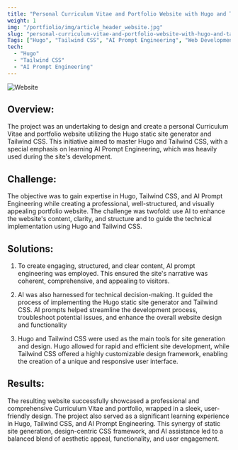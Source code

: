 ```yaml
---
title: "Personal Curriculum Vitae and Portfolio Website with Hugo and Tailwind CSS"
weight: 1
img: "/portfiolio/img/article_header_website.jpg"
slug: "personal-curriculum-vitae-and-portfolio-website-with-hugo-and-tailwind-css"
Tags: ["Hugo", "Tailwind CSS", "AI Prompt Engineering", "Web Development"]
tech:
  - "Hugo"
  - "Tailwind CSS"
  - "AI Prompt Engineering"
---
```

![Website](/portfiolio/img/article_header_website.jpg)
## Overview:

The project was an undertaking to design and create a personal Curriculum Vitae and portfolio website utilizing the Hugo static site generator and Tailwind CSS. This initiative aimed to master Hugo and Tailwind CSS, with a special emphasis on learning AI Prompt Engineering, which was heavily used during the site's development.

## Challenge:

The objective was to gain expertise in Hugo, Tailwind CSS, and AI Prompt Engineering while creating a professional, well-structured, and visually appealing portfolio website. The challenge was twofold: use AI to enhance the website's content, clarity, and structure and to guide the technical implementation using Hugo and Tailwind CSS.

## Solutions:

1. To create engaging, structured, and clear content, AI prompt engineering was employed. This ensured the site's narrative was coherent, comprehensive, and appealing to visitors.

2. AI was also harnessed for technical decision-making. It guided the process of implementing the Hugo static site generator and Tailwind CSS. AI prompts helped streamline the development process, troubleshoot potential issues, and enhance the overall website design and functionality

3. Hugo and Tailwind CSS were used as the main tools for site generation and design. Hugo allowed for rapid and efficient site development, while Tailwind CSS offered a highly customizable design framework, enabling the creation of a unique and responsive user interface.

## Results:

The resulting website successfully showcased a professional and comprehensive Curriculum Vitae and portfolio, wrapped in a sleek, user-friendly design. The project also served as a significant learning experience in Hugo, Tailwind CSS, and AI Prompt Engineering. This synergy of static site generation, design-centric CSS framework, and AI assistance led to a balanced blend of aesthetic appeal, functionality, and user engagement.
